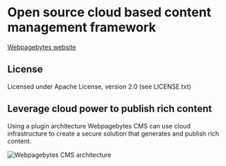 # Open source cloud based content management framework
[Webpagebytes website](http://www.webpagebytes.com)

## License
Licensed under Apache License, version 2.0 (see LICENSE.txt)

## Leverage cloud power to publish rich content
Using a plugin architecture Webpagebytes CMS can use cloud infrastructure to create a secure solution that generates and publish
rich content.

![Webpagebytes CMS architecture](http://www.webpagebytes.com/img/main.png)
